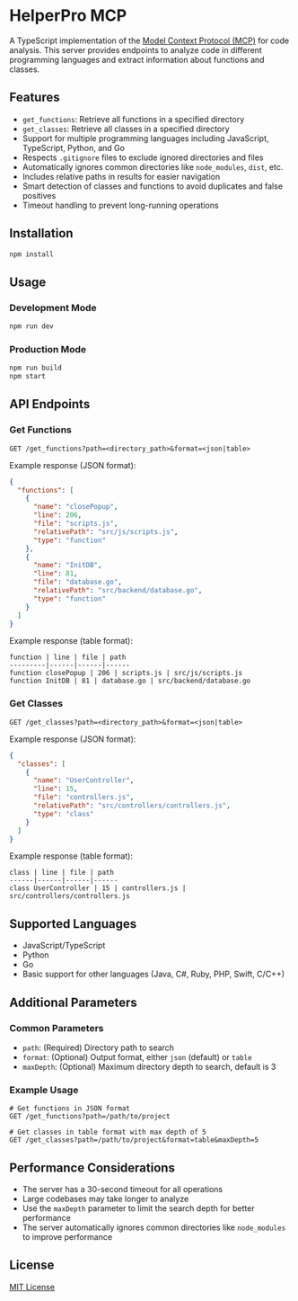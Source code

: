 # HelperPro MCP

A TypeScript implementation of the [Model Context Protocol (MCP)](https://modelcontextprotocol.io/) for code analysis. This server provides endpoints to analyze code in different programming languages and extract information about functions and classes.

## Features

- `get_functions`: Retrieve all functions in a specified directory
- `get_classes`: Retrieve all classes in a specified directory
- Support for multiple programming languages including JavaScript, TypeScript, Python, and Go
- Respects `.gitignore` files to exclude ignored directories and files
- Automatically ignores common directories like `node_modules`, `dist`, etc.
- Includes relative paths in results for easier navigation
- Smart detection of classes and functions to avoid duplicates and false positives
- Timeout handling to prevent long-running operations

## Installation

```bash
npm install
```

## Usage

### Development Mode

```bash
npm run dev
```

### Production Mode

```bash
npm run build
npm start
```

## API Endpoints

### Get Functions

```
GET /get_functions?path=<directory_path>&format=<json|table>
```

Example response (JSON format):

```json
{
  "functions": [
    {
      "name": "closePopup",
      "line": 206,
      "file": "scripts.js",
      "relativePath": "src/js/scripts.js",
      "type": "function"
    },
    {
      "name": "InitDB",
      "line": 81,
      "file": "database.go",
      "relativePath": "src/backend/database.go",
      "type": "function"
    }
  ]
}
```

Example response (table format):

```
function | line | file | path
---------|------|------|------
function closePopup | 206 | scripts.js | src/js/scripts.js
function InitDB | 81 | database.go | src/backend/database.go
```

### Get Classes

```
GET /get_classes?path=<directory_path>&format=<json|table>
```

Example response (JSON format):

```json
{
  "classes": [
    {
      "name": "UserController",
      "line": 15,
      "file": "controllers.js",
      "relativePath": "src/controllers/controllers.js",
      "type": "class"
    }
  ]
}
```

Example response (table format):

```
class | line | file | path
------|------|------|------
class UserController | 15 | controllers.js | src/controllers/controllers.js
```

## Supported Languages

- JavaScript/TypeScript
- Python
- Go
- Basic support for other languages (Java, C#, Ruby, PHP, Swift, C/C++)

## Additional Parameters

### Common Parameters

- `path`: (Required) Directory path to search
- `format`: (Optional) Output format, either `json` (default) or `table`
- `maxDepth`: (Optional) Maximum directory depth to search, default is 3

### Example Usage

```
# Get functions in JSON format
GET /get_functions?path=/path/to/project

# Get classes in table format with max depth of 5
GET /get_classes?path=/path/to/project&format=table&maxDepth=5
```

## Performance Considerations

- The server has a 30-second timeout for all operations
- Large codebases may take longer to analyze
- Use the `maxDepth` parameter to limit the search depth for better performance
- The server automatically ignores common directories like `node_modules` to improve performance

## License

[MIT License](LICENSE)